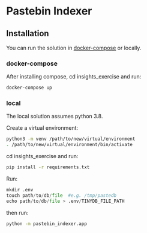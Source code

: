
# Pastebin Indexer

## Installation

You can run the solution in [docker-compose](https://docs.docker.com/compose/install/) or locally.

### docker-compose
After installing compose, cd insights_exercise and run:

```bash
docker-compose up
```
### local
The local solution assumes python 3.8.

Create a virtual environment:

```bash
python3 -m venv /path/to/new/virtual/environment
. /path/to/new/virtual/environment/bin/activate
```
cd insights_exercise and run:

```bash
pip install -r requirements.txt
```

Run:

```python
mkdir .env
touch path/to/db/file  #e.g. /tmp/pastedb
echo path/to/db/file > .env/TINYDB_FILE_PATH
```

then run:

```bash
python -m pastebin_indexer.app
``` 

